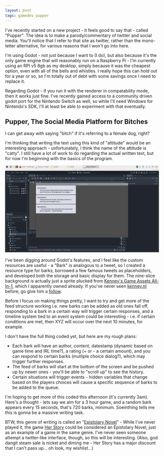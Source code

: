 ```yaml
---
layout: post
tags: gamedev pupper
---
```


I've recently started on a new project - it feels good to say that - called "Pupper". The idea is to make a parody/commentary of twitter and social media. You'll notice that I refer to that site as twitter, rather than the mono-letter alternative, for various reasons that I won't go into here.

<!--more-->

I'm using Godot - not just because I want to (I do), but also because it's the only game engine that will reasonably run on a Raspberry Pi - I'm currently using an RPI v5 8gb as my desktop, simply because it was the cheapest option, even with all of the bells and whistles. I really hope this can hold out for a year or so, so I'm totally out of debt with some savings once I need to replace it.

Regarding Godot - if you run it with the renderer in compatability mode, then it works just fine. I've recently gained access to a community driven godot port for the Nintendo Switch as well, so while I'll need Windows for Nintendo's SDK, I'll at least be able to experiment with that eventually.

## Pupper, The Social Media Platform for Bitches

I can get away with saying "bitch" if it's referring to a female dog, right?

I'm thinking that writing the text using this kind of "attitude" would be an interesting approach - unfortunately, I think the name of the attitude is "catty". I still have a lot of work to do regarding the actual written text, but for now I'm beginning with the basics of the program.

![screenshot1](/assets/2024-07-02/screenshot1.png)

I've been digging around Godot's features, and I feel like the custom resources are useful - a "Bark" is analogous to a tweet, so I created a resource type for barks, borrowed a few famous tweets as placeholders, and developed both the storage and basic display for them. The nine-slice background is actually just a sprite plucked from [Kenney's Game Assets All-In-1](https://kenney.itch.io/kenney-game-assets), which I apparently owned already. If you've never seen [kenney.nl](https://www.kenney.nl/) before, go give him a [follow](https://twitter.com/KenneyNL).

Before I focus on making things pretty, I want to try and get more of the feed structure working i.e. new barks can be added as old ones fall off, responding to a bark in a certain way will trigger certain responses, and a timeline system tied to an event system could be interesting - i.e. if certain conditions are met, then XYZ will occur over the next 10 minutes, for example.

I don't have the full thing coded yet, but here are my rough plans:

* Each bark will have an author, content, datestamp (dynamic based on game time and IRL time?), a rating (+ or - a certain amount), and you can respond to certain barks (mutliple choice dialog?), which may trigger further responses.
* The feed of barks will start at the bottom of the screen and be pushed up by newer ones - you'll be able to "scroll up" to see the history.
* Certain situations will trigger events - hidden variables that change based on the players choices will cause a specific sequence of barks to be added to the queue.

I'm hoping to get more of this coded this afternoon (it's currently 3am). Here's a thought - lets say we aim for a 3 hour game, and a random bark appears every 15 seconds, that's 720 barks, minimum. Soemthing tells me this is gonna be a massive writing task.

BTW, this genre of writing is called an "[Epistolary Novel](https://en.wikipedia.org/wiki/Epistolary_novel)" - While I've never played it, the game [Her Story](https://store.steampowered.com/app/368370/Her_Story/) could be considered an Epistolary Novel, just as an example of a game in the same genre. I've never seen someone attempt a twitter-like interface, though, so this will be interesting. (Also, god dangit steam sale is nickel and diming me - Her Story has a major discount that I can't pass up... oh look, my wishlist...)

